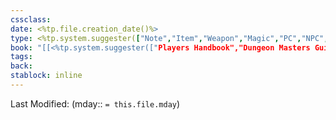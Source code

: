 ```yaml
---
cssclass: 
date: <%tp.file.creation_date()%>
type: <%tp.system.suggester(["Note","Item","Weapon","Magic","PC","NPC","Monster"],["note","item","weapon","magic","pc","npc","monster"])%>
book: "[[<%tp.system.suggester(["Players Handbook","Dungeon Masters Guide","Monster Manual","Tashas Cauldron of Everything"],["Players Handbook.pdf","Dungeon masters guide.pdf","Monster Manual.pdf","Tashas Cauldron of Everything.pdf"])%>#page=<%tp.system.prompt("Page Number","1")%>]]"
tags: 
back:
stablock: inline
---
```

Last Modified: (mday:: `= this.file.mday`)

